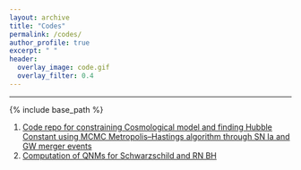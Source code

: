 ```yaml
---
layout: archive
title: "Codes"
permalink: /codes/
author_profile: true
excerpt: " "
header:
  overlay_image: code.gif
  overlay_filter: 0.4
---
```

---

{% include base_path %}

1. [Code repo for constraining Cosmological model and finding Hubble Constant using MCMC Metropolis–Hastings algorithm through SN Ia and GW merger events](https://github.com/AshleyChraya/HubbleConstant-ConstraintsForVCG)
2. [Computation of QNMs for Schwarzschild and RN BH](https://github.com/AshleyChraya/QNM_Vritika)